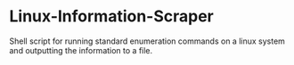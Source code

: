 # Linux-Information-Scraper
Shell script for running standard enumeration commands on a linux system and outputting the information to a file.
